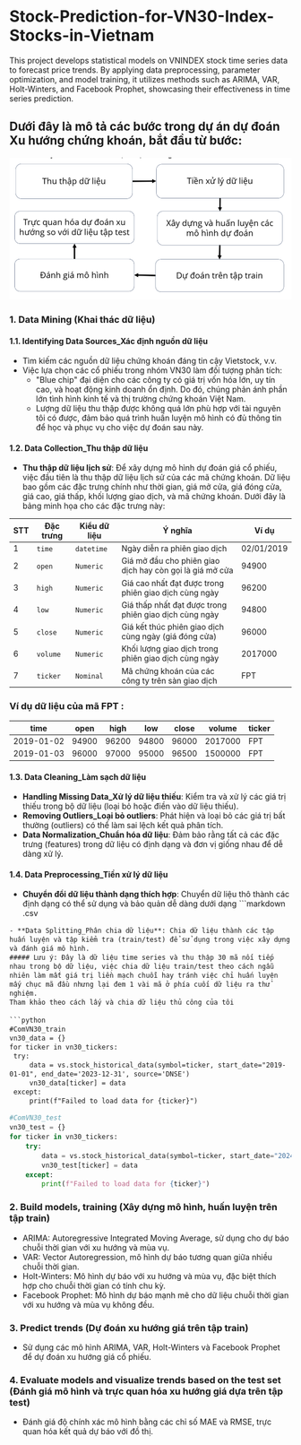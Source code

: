# Stock-Prediction-for-VN30-Index-Stocks-in-Vietnam
This project develops statistical models on VNINDEX stock time series data to forecast price trends. By applying data preprocessing, parameter optimization, and model training, it utilizes methods such as ARIMA, VAR, Holt-Winters, and Facebook Prophet, showcasing their effectiveness in time series prediction.

## Dưới đây là mô tả các bước trong dự án **dự đoán Xu hướng chứng khoán**, bắt đầu từ bước: 
![*Sơ đồ các bước thực hiện*](CacBuocThucHien.png)

### 1. **Data Mining (Khai thác dữ liệu)**

#### 1.1. **Identifying Data Sources_Xác định nguồn dữ liệu**
   - Tìm kiếm các nguồn dữ liệu chứng khoán đáng tin cậy  Vietstock, v.v.
   - Việc lựa chọn các cổ phiếu trong nhóm VN30 làm đối tượng phân tích:
      + "Blue chip" đại diện cho các công ty có giá trị vốn hóa lớn, uy tín cao, và hoạt động kinh doanh ổn định. Do đó, chúng phản ánh phần lớn tình hình kinh tế và thị trường chứng khoán Việt Nam.
      + Lượng dữ liệu thu thập được không quá lớn phù hợp với tài nguyên tôi có được, đảm bảo quá trình huấn luyện mô hình có đủ thông tin để học và phục vụ cho việc dự đoán sau này.

#### 1.2. **Data Collection_Thu thập dữ liệu**
   - **Thu thập dữ liệu lịch sử**: Để xây dựng mô hình dự đoán giá cổ phiếu, việc đầu tiên là thu thập dữ liệu lịch sử của các mã chứng khoán. Dữ liệu bao gồm các đặc trưng chính như thời gian, giá mở cửa, giá đóng cửa, giá cao, giá thấp, khối lượng giao dịch, và mã chứng khoán. Dưới đây là bảng minh họa cho các đặc trưng này:

| **STT** | **Đặc trưng** | **Kiểu dữ liệu** | **Ý nghĩa**                                             | **Ví dụ**     |
|---------|---------------|------------------|---------------------------------------------------------|---------------|
| 1       | `time`        | `datetime`       | Ngày diễn ra phiên giao dịch                             | 02/01/2019    |
| 2       | `open`        | `Numeric`        | Giá mở đầu cho phiên giao dịch hay còn gọi là giá mở cửa | 94900         |
| 3       | `high`        | `Numeric`        | Giá cao nhất đạt được trong phiên giao dịch cùng ngày   | 96200         |
| 4       | `low`         | `Numeric`        | Giá thấp nhất đạt được trong phiên giao dịch cùng ngày  | 94800         |
| 5       | `close`       | `Numeric`        | Giá kết thúc phiên giao dịch cùng ngày (giá đóng cửa)   | 96000         |
| 6       | `volume`      | `Numeric`        | Khối lượng giao dịch trong phiên giao dịch cùng ngày    | 2017000       |
| 7       | `ticker`      | `Nominal`        | Mã chứng khoán của các công ty trên sàn giao dịch        | FPT           |

### Ví dụ dữ liệu của mã FPT :
| time       | open  | high  | low   | close | volume  | ticker |
|------------|-------|-------|-------|-------|---------|--------|
| 2019-01-02 | 94900 | 96200 | 94800 | 96000 | 2017000 | FPT    |
| 2019-01-03 | 96000 | 97000 | 95000 | 96500 | 1500000 | FPT    |


#### 1.3. **Data Cleaning_Làm sạch dữ liệu**
   - **Handling Missing Data_Xử lý dữ liệu thiếu**: Kiểm tra và xử lý các giá trị thiếu trong bộ dữ liệu (loại bỏ hoặc điền vào dữ liệu thiếu).
   - **Removing Outliers_Loại bỏ outliers**: Phát hiện và loại bỏ các giá trị bất thường (outliers) có thể làm sai lệch kết quả phân tích.
   - **Data Normalization_Chuẩn hóa dữ liệu**: Đảm bảo rằng tất cả các đặc trưng (features) trong dữ liệu có định dạng và đơn vị giống nhau để dễ dàng xử lý.

#### 1.4. **Data Preprocessing_Tiền xử lý dữ liệu**
   - **Chuyển đổi dữ liệu thành dạng thích hợp**: Chuyển dữ liệu thô thành các định dạng có thể sử dụng và bảo quản dễ dàng dưới dạng ```markdown
   .csv
   ```. Và một vài chỉnh sửa để phù hợp đầu vào của từng mô hình
   - **Data Splitting_Phân chia dữ liệu**: Chia dữ liệu thành các tập huấn luyện và tập kiểm tra (train/test) để sử dụng trong việc xây dựng và đánh giá mô hình.
##### Lưu ý: Đây là dữ liệu time series và thu thập 30 mã nối tiếp nhau trong bộ dữ liệu, việc chia dữ liệu train/test theo cách ngẫu nhiên làm mất giá trị liền mạch chuỗi hay tránh việc chỉ huấn luyện mấy chục mã đầu nhưng lại đem 1 vài mã ở phía cuối dữ liệu ra thử nghiệm.
Tham khảo theo cách lấy và chia dữ liệu thủ công của tôi 

```python
#ComVN30_train
vn30_data = {}
for ticker in vn30_tickers:
    try:
        data = vs.stock_historical_data(symbol=ticker, start_date="2019-01-01", end_date='2023-12-31', source='DNSE')
        vn30_data[ticker] = data
    except:
        print(f"Failed to load data for {ticker}")
```

```python
#ComVN30_test
vn30_test = {}
for ticker in vn30_tickers:
    try:
        data = vs.stock_historical_data(symbol=ticker, start_date="2024-01-01", end_date='2024-05-01')
        vn30_test[ticker] = data
    except:
        print(f"Failed to load data for {ticker}")
```
### 2. **Build models, training (Xây dựng mô hình, huấn luyện trên tập train)**  
- ARIMA: Autoregressive Integrated Moving Average, sử dụng cho dự báo chuỗi thời gian với xu hướng và mùa vụ.
- VAR: Vector Autoregression, mô hình dự báo tương quan giữa nhiều chuỗi thời gian.
- Holt-Winters: Mô hình dự báo với xu hướng và mùa vụ, đặc biệt thích hợp cho chuỗi thời gian có tính chu kỳ.
- Facebook Prophet: Mô hình dự báo mạnh mẽ cho dữ liệu chuỗi thời gian với xu hướng và mùa vụ không đều.

### 3. **Predict trends (Dự đoán xu hướng giá trên tập train)**  
- Sử dụng các mô hình ARIMA, VAR, Holt-Winters và Facebook Prophet để dự đoán xu hướng giá cổ phiếu.

### 4. **Evaluate models and visualize trends based on the test set (Đánh giá mô hình và trực quan hóa xu hướng giá dựa trên tập test)**  
- Đánh giá độ chính xác mô hình bằng các chỉ số MAE và RMSE, trực quan hóa kết quả dự báo với đồ thị.